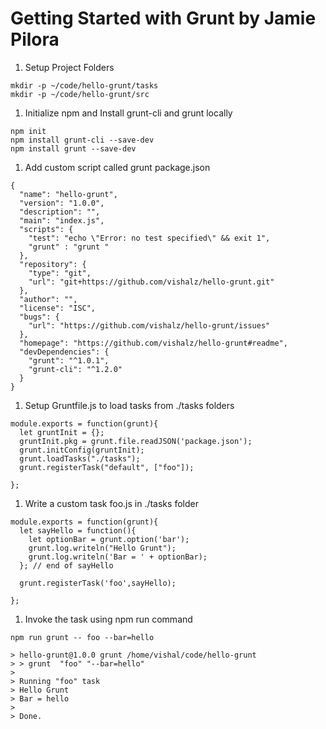 
# Getting Started with Grunt by Jamie Pilora

1. Setup Project Folders 
```
mkdir -p ~/code/hello-grunt/tasks
mkdir -p ~/code/hello-grunt/src
```
1. Initialize npm and Install grunt-cli and grunt locally 
```
npm init 
npm install grunt-cli --save-dev 
npm install grunt --save-dev 
```
1. Add custom script called grunt package.json
```
{
  "name": "hello-grunt",
  "version": "1.0.0",
  "description": "",
  "main": "index.js",
  "scripts": {
    "test": "echo \"Error: no test specified\" && exit 1",
    "grunt" : "grunt "
  },
  "repository": {
    "type": "git",
    "url": "git+https://github.com/vishalz/hello-grunt.git"
  },
  "author": "",
  "license": "ISC",
  "bugs": {
    "url": "https://github.com/vishalz/hello-grunt/issues"
  },
  "homepage": "https://github.com/vishalz/hello-grunt#readme",
  "devDependencies": {
    "grunt": "^1.0.1",
    "grunt-cli": "^1.2.0"
  }
}

```
1. Setup Gruntfile.js to load tasks from ./tasks folders 

```
module.exports = function(grunt){
  let gruntInit = {};
  gruntInit.pkg = grunt.file.readJSON('package.json');
  grunt.initConfig(gruntInit);
  grunt.loadTasks("./tasks");
  grunt.registerTask("default", ["foo"]);

};
```
1. Write a custom task foo.js in ./tasks folder

```
module.exports = function(grunt){
  let sayHello = function(){
    let optionBar = grunt.option('bar');
    grunt.log.writeln("Hello Grunt");
    grunt.log.writeln('Bar = ' + optionBar);
  }; // end of sayHello

  grunt.registerTask('foo',sayHello);

};

```
1. Invoke the task using npm run command 
```
npm run grunt -- foo --bar=hello 

> hello-grunt@1.0.0 grunt /home/vishal/code/hello-grunt
> > grunt  "foo" "--bar=hello"
>
> Running "foo" task
> Hello Grunt
> Bar = hello
>
> Done.
```


